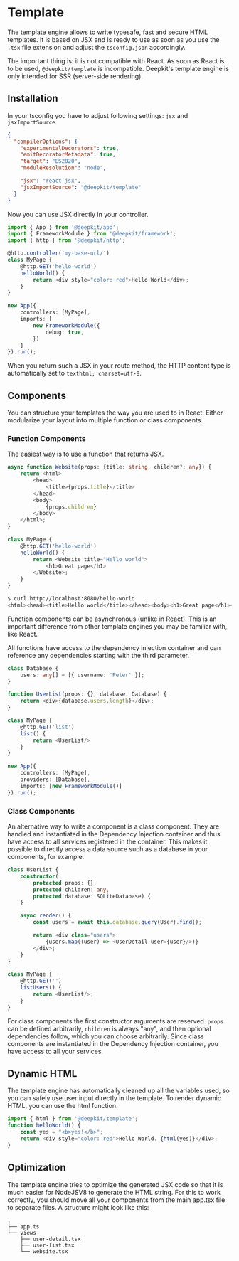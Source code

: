 # Template

The template engine allows to write typesafe, fast and secure HTML templates. It is based on JSX and is ready to use as soon as you use the `.tsx` file extension and adjust the `tsconfig.json` accordingly.

The important thing is: it is not compatible with React. As soon as React is to be used, `@deepkit/template` is incompatible. Deepkit's template engine is only intended for SSR (server-side rendering).

## Installation

In your tsconfig you have to adjust following settings: `jsx` and `jsxImportSource`

```json
{
  "compilerOptions": {
    "experimentalDecorators": true,
    "emitDecoratorMetadata": true,
    "target": "ES2020",
    "moduleResolution": "node",

    "jsx": "react-jsx",
    "jsxImportSource": "@deepkit/template"
  }
}
```

Now you can use JSX directly in your controller.

```typescript
import { App } from '@deepkit/app';
import { FrameworkModule } from '@deepkit/framework';
import { http } from '@deepkit/http';

@http.controller('my-base-url/')
class MyPage {
    @http.GET('hello-world')
    helloWorld() {
        return <div style="color: red">Hello World</div>;
    }
}

new App({
    controllers: [MyPage],
    imports: [
        new FrameworkModule({
            debug: true,
        })
    ]
}).run();
```

When you return such a JSX in your route method, the HTTP content type is automatically set to `texthtml; charset=utf-8`.

## Components

You can structure your templates the way you are used to in React. Either modularize your layout into multiple function or class components.

### Function Components

The easiest way is to use a function that returns JSX.

```typescript
async function Website(props: {title: string, children?: any}) {
    return <html>
        <head>
            <title>{props.title}</title>
        </head>
        <body>
            {props.children}
        </body>
    </html>;
}

class MyPage {
    @http.GET('hello-world')
    helloWorld() {
        return <Website title="Hello world">
            <h1>Great page</h1>
        </Website>;
    }
}
```

```sh
$ curl http://localhost:8080/hello-world
<html><head><title>Hello world</title></head><body><h1>Great page</h1></body></html>
```

Function components can be asynchronous (unlike in React). This is an important difference from other template engines you may be familiar with, like React.

All functions have access to the dependency injection container and can reference any dependencies starting with the third parameter.

```typescript
class Database {
    users: any[] = [{ username: 'Peter' }];
}

function UserList(props: {}, database: Database) {
    return <div>{database.users.length}</div>;
}

class MyPage {
    @http.GET('list')
    list() {
        return <UserList/>
    }
}

new App({
    controllers: [MyPage],
    providers: [Database],
    imports: [new FrameworkModule()]
}).run();
```

### Class Components

An alternative way to write a component is a class component. They are handled and instantiated in the Dependency Injection container and thus have access to all services registered in the container. This makes it possible to directly access a data source such as a database in your components, for example.

```typescript
class UserList {
    constructor(
        protected props: {},
        protected children: any,
        protected database: SQLiteDatabase) {
    }

    async render() {
        const users = await this.database.query(User).find();

        return <div class="users">
            {users.map((user) => <UserDetail user={user}/>)}
        </div>;
    }
}

class MyPage {
    @http.GET('')
    listUsers() {
        return <UserList/>;
    }
}
```

For class components the first constructor arguments are reserved. `props` can be defined arbitrarily, `children` is always "any", and then optional dependencies follow, which you can choose arbitrarily. Since class components are instantiated in the Dependency Injection container, you have access to all your services.

## Dynamic HTML

The template engine has automatically cleaned up all the variables used, so you can safely use user input directly in the template. To render dynamic HTML, you can use the html function.

```typescript
import { html } from '@deepkit/template';
function helloWorld() {
    const yes = "<b>yes!</b>";
    return <div style="color: red">Hello World. {html(yes)}</div>;
}
```

## Optimization

The template engine tries to optimize the generated JSX code so that it is much easier for NodeJSV8 to generate the HTML string. For this to work correctly, you should move all your components from the main app.tsx file to separate files. A structure might look like this:

```
.
├── app.ts
└── views
    ├── user-detail.tsx
    ├── user-list.tsx
    └── website.tsx
```
